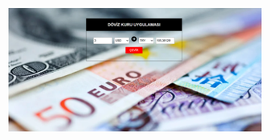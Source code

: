 ![Site görünümü ](https://github.com/sevvalislekter/DovizKuru-React/blob/main/Ekran%20g%C3%B6r%C3%BCnt%C3%BCs%C3%BC%202024-12-25%20200619.png)

